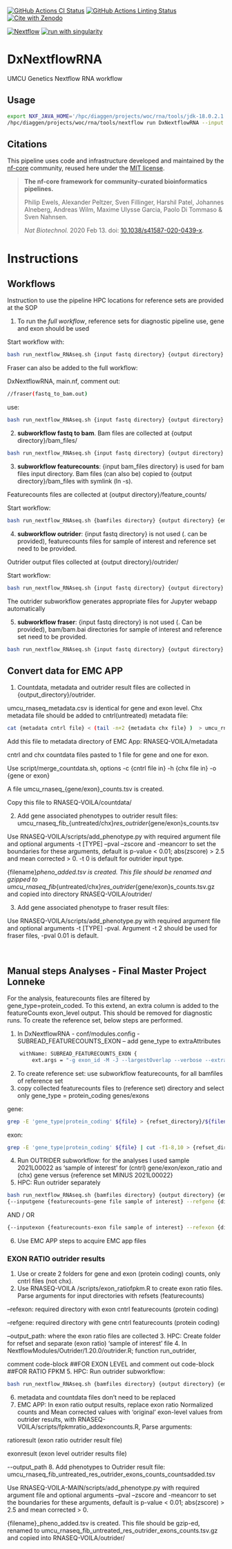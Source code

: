 [![GitHub Actions CI Status](https://github.com/UMCUGenetics/dxnextflowrna/workflows/nf-core%20CI/badge.svg)](https://github.com/UMCUGenetics/dxnextflowrna/actions?query=workflow%3A%22nf-core+CI%22)
[![GitHub Actions Linting Status](https://github.com/UMCUGenetics/dxnextflowrna/workflows/nf-core%20linting/badge.svg)](https://github.com/UMCUGenetics/dxnextflowrna/actions?query=workflow%3A%22nf-core+linting%22)[![Cite with Zenodo](http://img.shields.io/badge/DOI-10.5281/zenodo.XXXXXXX-1073c8?labelColor=000000)](https://doi.org/10.5281/zenodo.XXXXXXX)

[![Nextflow](https://img.shields.io/badge/nextflow%20DSL2-%E2%89%A523.04.0-23aa62.svg)](https://www.nextflow.io/)
[![run with singularity](https://img.shields.io/badge/run%20with-singularity-1d355c.svg?labelColor=000000)](https://sylabs.io/docs/)

# DxNextflowRNA
UMCU Genetics Nextflow RNA workflow

## Usage

```bash
export NXF_JAVA_HOME='/hpc/diaggen/projects/woc/rna/tools/jdk-18.0.2.1'
/hpc/diaggen/projects/woc/rna/tools/nextflow run DxNextflowRNA --input /hpc/diaggen/projects/woc/rna/testdata/fastq --outdir ...
```

## Citations

<!-- TODO nf-core: Add citation for pipeline after first release. Uncomment lines below and update Zenodo doi and badge at the top of this file. -->
<!-- If you use  DxNextflowRNA for your analysis, please cite it using the following doi: [10.5281/zenodo.XXXXXX](https://doi.org/10.5281/zenodo.XXXXXX) -->

This pipeline uses code and infrastructure developed and maintained by the [nf-core](https://nf-co.re) community, reused here under the [MIT license](https://github.com/nf-core/tools/blob/master/LICENSE).

> **The nf-core framework for community-curated bioinformatics pipelines.**
>
> Philip Ewels, Alexander Peltzer, Sven Fillinger, Harshil Patel, Johannes Alneberg, Andreas Wilm, Maxime Ulysse Garcia, Paolo Di Tommaso & Sven Nahnsen.
>
> _Nat Biotechnol._ 2020 Feb 13. doi: [10.1038/s41587-020-0439-x](https://dx.doi.org/10.1038/s41587-020-0439-x).


# Instructions

## Workflows
Instruction to use the pipeline
HPC locations for reference sets are provided at the SOP

1.	To run the *full workflow*, reference sets for diagnostic pipeline use, gene and exon should be used

Start workflow with:

```bash
bash run_nextflow_RNAseq.sh {input fastq directory} {output directory} {email} --refgene { dir_refset_genelevel} --refexon {dir_refset_genelevel}
```


Fraser can also be added to the full workflow:

DxNextflowRNA, main.nf, comment out: 
```bash
//fraser(fastq_to_bam.out)
```
use:
```bash
bash run_nextflow_RNAseq.sh {input fastq directory} {output directory} {email} --refgene { dir_refset_genelevel} --refexon {dir_refset_genelevel} --refbam{ dir_bam_bambai_referenceset}
```

2.	**subworkflow fastq to bam**. Bam files are collected at {output directory}/bam_files/

```bash
bash run_nextflow_RNAseq.sh {input fastq directory} {output directory} {email} -entry fastq_to_bam
```

3.	**subworkflow featurecounts**: {input bam_files directory} is used for bam files input directory. Bam files (can also be) copied to {output directory}/bam_files with symlink (ln -s). 

Featurecounts files are collected at {output directory}/feature_counts/

Start workflow: 

```bash
bash run_nextflow_RNAseq.sh {bamfiles directory} {output directory} {email} -entry featurecounts
```

4.	**subworkflow outrider**: {input fastq directory} is not used (. can be provided), featurecounts files for sample of interest and reference set need to be provided. 

Outrider output files collected at {output directory}/outrider/

Start workflow:

```bash
bash run_nextflow_RNAseq.sh {input fastq directory} {output directory} {email} -entry outrider_entry --inputgene {featurecounts_file_gene_sampleofinterest} --refgene {dir_refset_genelevel} --inputexon {featurecounts_file_exon_sampleofinterest} --refexon {outrider/refset_exonlevel}
```


The outrider subworkflow generates appropriate files for Jupyter webapp automatically

5.	**subworkflow fraser**: {input fastq directory} is not used (. Can be provided), bam/bam.bai directories for sample of interest and reference set need to be provided. 

```bash
bash run_nextflow_RNAseq.sh {input fastq directory} {output directory} {email} -entry fraser_entry --inputbam {dir_bam_bambai_sampleofinterest} --refbam { dir_bam_bambai_referenceset}
```


## Convert data for EMC APP

1.	Countdata, metadata and outrider result files are collected in {output_directory}/outrider. 


umcu_rnaseq_metadata.csv is identical for gene and exon level. Chx metadata file should be added to cntrl(untreated) metadata file: 

```bash
cat {metadata cntrl file} < (tail -n+2 {metadata chx file} )  > umcu_rnaseq_metadata.csv
```

Add this file to metadata directory of EMC App: RNASEQ-VOILA/metadata


cntrl and chx countdata files pasted to 1 file for gene and one for exon. 

Use script/merge_countdata.sh, options -c {cntrl file in} -h {chx file in} -o {gene or exon}

A file umcu_rnaseq_{gene/exon}_counts.tsv is created. 

Copy this file to RNASEQ-VOILA/countdata/

2.	Add gene associated phenotypes to outrider result files: umcu_rnaseq_fib_{untreated/chx}_res_outrider_{gene/exon}s_counts.tsv 


Use RNASEQ-VOILA/scripts/add_phenotype.py with required argument file and optional arguments -t [TYPE] –pval –zscore and -meancorr to set the boundaries for these arguments, default is p-value < 0.01; abs(zscore) > 2.5 and mean corrected > 0. -t 0 is default for outrider input type.

{filename}_pheno_added.tsv is created. This file should be renamed and gzipped to umcu_rnaseq_fib_{untreated/chx}_res_outrider_{gene/exon}s_counts.tsv.gz  
and copied into directory RNASEQ-VOILA/outrider/ 

3.	Add gene associated phenotype to fraser result files:

Use RNASEQ-VOILA/scripts/add_phenotype.py with required argument file and optional arguments -t [TYPE] -pval. Argument -t 2 should be used for fraser files, -pval 0.01 is default.

 
## Manual steps Analyses - Final Master Project Lonneke

For the analysis, featurecounts files are filtered by gene_type=protein_coded. To this extend, an extra column is added to the featureCounts exon_level output. This should be removed for diagnostic runs. To create the reference set, below steps are performed.

1.	In DxNextflowRNA - conf/modules.config - SUBREAD_FEATURECOUNTS_EXON – add gene_type to extraAttributes

```bash
    withName: SUBREAD_FEATURECOUNTS_EXON {
        ext.args = "-g exon_id -M -J --largestOverlap --verbose --extraAttributes gene_id,gene_name,gene_type"
```

2.	To create reference set: use subworkflow featurecounts, for all bamfiles of reference set
3.	copy collected featurecounts files to (reference set) directory and select only gene_type = protein_coding genes/exons 


gene:
```bash
grep -E 'gene_type|protein_coding' ${file} > {refset_directory}/${filename}.{cntrl/chx}.exon.txt
```

exon: 
```bash
grep -E 'gene_type|protein_coding' ${file} | cut -f1-8,10 > {refset_directory}/${filename}.{cntrl/chx}.exon.txt
```
4.	Run OUTRIDER subworkflow: for the analyses I used sample 2021L00022 as ‘sample of interest’ for (cntrl) gene/exon/exon_ratio and (chx) gene versus {reference set MINUS 2021L00022}
5.	HPC: Run outrider separately
```bash
bash run_nextflow_RNAseq.sh {bamfiles directory} {output directory} {email} -entry outrider_entry 
{--inputgene {featurecounts-gene file sample of interest} --refgene {directory featurecounts-gene refset}} 
```

AND / OR

```bash
{--inputexon {featurecounts-exon file sample of interest} --refexon {directory featurecounts-exon refset}}
```

6.	Use EMC APP steps to acquire EMC app files

### EXON RATIO outrider results

1.	Use or create 2 folders for gene and exon (protein coding) counts, only cntrl files (not chx).
2.	Use RNASEQ-VOILA /scripts/exon_ratiofpkm.R to create exon ratio files. Parse arguments for input directories with refsets (featurecounts) 

–refexon: required directory with exon cntrl featurecounts (protein coding)

–refgene: required directory with gene cntrl featurecounts (protein coding)

–output_path: where the exon ratio files are collected
3.	HPC: Create folder for refset and separate (exon ratio) ‘sample of interest’ file 
4.	In NextflowModules/Outrider/1.20.0/outrider.R; function run_outrider,

comment code-block ##FOR EXON LEVEL and comment out code-block ##FOR RATIO FPKM
5.	HPC: Run outrider subworkflow:
```bash
bash run_nextflow_RNAseq.sh {bamfiles directory} {output directory} {email} -entry outrider_entry --inputexon {exon ratio file ‘sample of interest’} --refexon {directory exon ratio refset}
```

6.	metadata and countdata files don’t need to be replaced
7.	EMC APP: In exon ratio output results, replace exon ratio Normalized counts and Mean corrected values with ‘original’ exon-level values from outrider results, with 
RNASEQ-VOILA/scripts/fpkmratio_addexoncounts.R, 
Parse arguments: 

ratioresult (exon ratio  outrider result file)

exonresult (exon level outrider results file)

--output_path
8.	Add phenotypes to Outrider result file: umcu_rnaseq_fib_untreated_res_outrider_exons_counts_countsadded.tsv 

Use RNASEQ-VOILA-MAIN/scripts/add_phenotype.py with required argument file and optional arguments –pval –zscore and -meancorr to set the boundaries for these arguments, default is p-value < 0.01; abs(zscore) > 2.5 and mean corrected > 0.

{filename}_pheno_added.tsv is created. This file should be gzip-ed, renamed to umcu_rnaseq_fib_untreated_res_outrider_exons_counts.tsv.gz  and copied into RNASEQ-VOILA/outrider/ 
